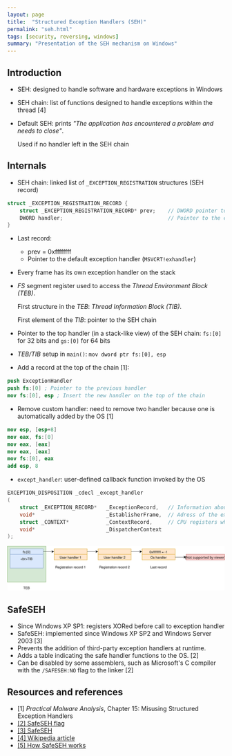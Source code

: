 ```yaml
---
layout: page
title:  "Structured Exception Handlers (SEH)"
permalink: "seh.html"
tags: [security, reversing, windows]
summary: "Presentation of the SEH mechanism on Windows"
---
```


## Introduction
* SEH: designed to handle software and hardware exceptions in Windows
* SEH chain: list of functions designed to handle exceptions within the thread [4]
* Default SEH: prints *"The application has encountered a problem and needs to
  close"*.

  Used if no handler left in the SEH chain


## Internals
* SEH chain: linked list of `_EXCEPTION_REGISTRATION` structures (SEH record)
```C
struct _EXCEPTION_REGISTRATION_RECORD {
    struct _EXCEPTION_REGISTRATION_RECORD* prev;    // DWORD pointer to the next SEH record
    DWORD handler;                                  // Pointer to the exception handler
}
```
* Last record:
  - prev = 0xffffffff
  - Pointer to the default exception handler (`MSVCRT!exhandler`)
* Every frame has its own exception handler on the stack
* *FS* segment register used to access the *Thread Environment Block (TEB)*.

  First structure in the *TEB*: *Thread Information Block (TIB)*.

  First element of the *TIB*: pointer to the SEH chain
* Pointer to the top handler (in a stack-like view) of the SEH chain: `fs:[0]`
  for 32 bits and `gs:[0]` for 64 bits
* *TEB/TIB* setup in `main()`: `mov dword ptr fs:[0], esp`
* Add a record at the top of the chain [1]:
```nasm
push ExceptionHandler
push fs:[0] ; Pointer to the previous handler
mov fs:[0], esp ; Insert the new handler on the top of the chain
```
* Remove custom handler: need to remove two handler because one is automatically
  added by the OS [1]
```nasm
mov esp, [esp+8]
mov eax, fs:[0]
mov eax, [eax]
mov eax, [eax]
mov fs:[0], eax
add esp, 8
```
* `except_handler`: user-defined callback function invoked by the OS

```C
EXCEPTION_DISPOSITION _cdecl _except_handler
(
    struct _EXCEPTION_RECORD*   _ExceptionRecord,   // Information about the exception (exception number, address where it occurred...)
    void*                       _EstablisherFrame,  // Adress of the exception record
    struct _CONTEXT*            _ContextRecord,     // CPU registers when exception occurred
    void*                       _DispatcherContext
);
```

![seh-chain](/images/seh.svg)

## SafeSEH
* Since Windows XP SP1: registers XORed before call to exception handler
* SafeSEH: implemented since Windows XP SP2 and Windows Server 2003 [3]
* Prevents the addition of third-party exception handlers at runtime.
* Adds a table indicating the safe handler functions to the OS. [2]
* Can be disabled by some assemblers, such as Microsoft's C compiler with the
  `/SAFESEH:NO` flag to the linker [2]


## Resources and references
* [1] *Practical Malware Analysis*, Chapter 15: Misusing Structured Exception Handlers
* [[2] SafeSEH flag](https://docs.microsoft.com/en-us/cpp/build/reference/safeseh-image-has-safe-exception-handlers?view=vs-2017)
* [[3] SafeSEH](https://scx010c075.blogspot.com/2012/02/more-about-seh-and-safeseh.html)
* [[4] Wikipedia article](https://en.wikipedia.org/wiki/Microsoft-specific_exception_handling_mechanisms)
* [[5] How SafeSEH works](https://reverseengineering.stackexchange.com/questions/11297/how-does-windows-safeseh-mechanism-work)

